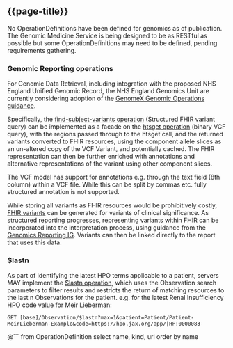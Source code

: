 ## {{page-title}}

No OperationDefinitions have been defined for genomics as of publication. The Genomic Medicine Service is being designed to be as RESTful as possible but some OperationDefinitions may need to be defined, pending requirements gathering.

### Genomic Reporting operations

For Genomic Data Retrieval, including integration with the proposed NHS England Unified Genomic Record, the NHS England Genomics Unit are currently considering adoption of the [GenomeX Genomic Operations guidance](https://build.fhir.org/ig/HL7/genomics-reporting/operations.html).

Specifically, the [find-subject-variants operation](https://build.fhir.org/ig/HL7/genomics-reporting/OperationDefinition-find-subject-variants.html) (Structured FHIR variant query) can be implemented as a facade on the [htsget operation](https://samtools.github.io/hts-specs/htsget.html) (binary VCF query), with the regions passed through to the htsget call, and the returned variants converted to FHIR resources, using the component allele slices as an un-altered copy of the VCF Variant, and potentially cached. The FHIR representation can then be further enriched with annotations and alternative representations of the variant using other component slices. 

The VCF model has support for annotations e.g. through the text field (8th column) within a VCF file. While this can be split by commas etc. fully structured annotation is not supported.

While storing all variants as FHIR resources would be prohibitively costly, [FHIR variants](https://build.fhir.org/ig/HL7/genomics-reporting/StructureDefinition-variant.html) can be generated for variants of clinical significance. As structured reporting progresses, representing variants within FHIR can be incorporated into the interpretation process, using guidance from the [Genomics Reporting IG](https://build.fhir.org/ig/HL7/genomics-reporting/sequencing.html). Variants can then be linked directly to the report that uses this data.

### $lastn

As part of identifying the latest HPO terms applicable to a patient, servers MAY implement the [$lastn operation](https://hl7.org/fhir/R4/observation-operation-lastn.html), which uses the Observation search parameters to filter results and restricts the return of matching resources to the last n Observations for the patient. e.g. for the latest Renal Insufficiency HPO code value for Meir Lieberman:

```
GET [base]/Observation/$lastn?max=1&patient=Patient/Patient-MeirLieberman-Example&code=https://hpo.jax.org/app/|HP:0000083
```

@```
from
	OperationDefinition
select
	name, kind, url
order by
  name
```